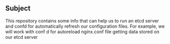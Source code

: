 ## Subject
This repository contains some info that can help us to run an etcd server and confd for automatically refresh our configuration files. For example, we will work with conf
d for autoreload nginx.conf file getting data stored on our etcd server
